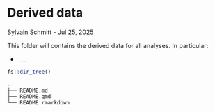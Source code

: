 # Derived data
Sylvain Schmitt -
Jul 25, 2025

This folder will contains the derived data for all analyses. In
particular:

- `...`

``` r
fs::dir_tree()
```

    .
    ├── README.md
    ├── README.qmd
    └── README.rmarkdown
